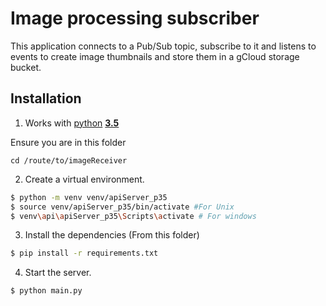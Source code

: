 # Image processing subscriber

This application connects to a Pub/Sub topic, subscribe to it and
listens to events to create image thumbnails and store them in a gCloud
storage bucket.

## Installation

1. Works with [python](https://www.python.org/)
 [**3.5**](https://www.python.org/downloads/release/python-353/)

Ensure you are in this folder
```
cd /route/to/imageReceiver
```

2. Create a virtual environment.

```sh
$ python -m venv venv/apiServer_p35
$ source venv/apiServer_p35/bin/activate #For Unix
$ venv\api\apiServer_p35\Scripts\activate # For windows
```

3. Install the dependencies (From this folder)

```sh
$ pip install -r requirements.txt
```

4. Start the server.

```sh
$ python main.py
```
